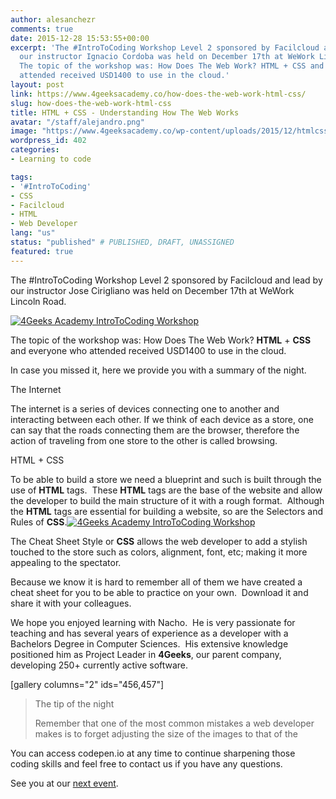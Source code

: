 ```yaml
---
author: alesanchezr
comments: true
date: 2015-12-28 15:53:55+00:00
excerpt: 'The #IntroToCoding Workshop Level 2 sponsored by Facilcloud and lead by
  our instructor Ignacio Cordoba was held on December 17th at WeWork Lincoln Road.
  The topic of the workshop was: How Does The Web Work? HTML + CSS and everyone who
  attended received USD1400 to use in the cloud.'
layout: post
link: https://www.4geeksacademy.co/how-does-the-web-work-html-css/
slug: how-does-the-web-work-html-css
title: HTML + CSS - Understanding How The Web Works
avatar: "/staff/alejandro.png"
image: "https://www.4geeksacademy.co/wp-content/uploads/2015/12/htmlcss.png"
wordpress_id: 402
categories:
- Learning to code

tags:
- '#IntroToCoding'
- CSS
- Facilcloud
- HTML
- Web Developer
lang: "us"
status: "published" # PUBLISHED, DRAFT, UNASSIGNED
featured: true
---
```


The #IntroToCoding Workshop Level 2 sponsored by Facilcloud and lead by our instructor Jose Cirigliano was held on December 17th at WeWork Lincoln Road.

[![4Geeks Academy IntroToCoding Workshop](https://4geeksacademy.co/wp-content/uploads/2015/12/4Geeks-Academy-IntroToCoding-Workshop-1-1.jpg)](https://4geeksacademy.co/wp-content/uploads/2015/12/4Geeks-Academy-IntroToCoding-Workshop-1-1.jpg)

The topic of the workshop was: How Does The Web Work? **HTML** + **CSS** and everyone who attended received USD1400 to use in the cloud.

In case you missed it, here we provide you with a summary of the night.



The Internet

The internet is a series of devices connecting one to another and interacting between each other. If we think of each device as a store, one can say that the roads connecting them are the browser, therefore the action of traveling from one store to the other is called browsing.



HTML + CSS

To be able to build a store we need a blueprint and such is built through the use of **HTML** tags.  These **HTML** tags are the base of the website and allow the developer to build the main structure of it with a rough format.  Although the **HTML** tags are essential for building a website, so are the Selectors and Rules of **CSS**.[![4Geeks Academy IntroToCoding Workshop](https://4geeksacademy.co/wp-content/uploads/2015/12/4Geeks-Academy-IntroToCoding-Workshop-2.jpg)](https://4geeksacademy.co/wp-content/uploads/2015/12/4Geeks-Academy-IntroToCoding-Workshop-2.jpg)

The Cheat Sheet Style or **CSS** allows the web developer to add a stylish touched to the store such as colors, alignment, font, etc; making it more appealing to the spectator.

Because we know it is hard to remember all of them we have created a cheat sheet for you to be able to practice on your own.  Download it and share it with your colleagues.



We hope you enjoyed learning with Nacho.  He is very passionate for teaching and has several years of experience as a developer with a Bachelors Degree in Computer Sciences.  His extensive knowledge positioned him as Project Leader in **4Geeks**, our parent company, developing 250+ currently active software.

[gallery columns="2" ids="456,457"]


<blockquote>The tip of the night

Remember that one of the most common mistakes a web developer makes is to forget adjusting the size of the images to that of the <div></blockquote>


You can access codepen.io at any time to continue sharpening those coding skills and feel free to contact us if you have any questions.

See you at our [next event](https://4geeksacademy.co/events/).


